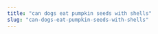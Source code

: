 ```yaml
---
title: "can dogs eat pumpkin seeds with shells"
slug: "can-dogs-eat-pumpkin-seeds-with-shells"
---
```


